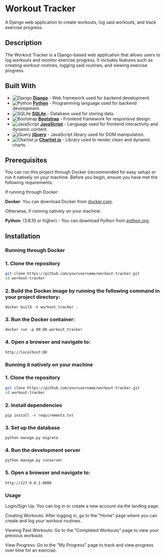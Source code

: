 # Workout Tracker
A Django web application to create workouts, log said workouts, and track exercise progress.

## Description
The Workout Tracker is a Django-based web application that allows users to log workouts and monitor exercise progress. It includes features such as creating workout routines, logging said routines, and viewing exercise progress.

## Built With
- ![Django](https://img.shields.io/badge/Django-3.0.9-blue) **[Django](https://www.djangoproject.com/)** - Web framework used for backend development.
- ![Python](https://img.shields.io/badge/Python-3.8.10-blue) **[Python](https://www.python.org/)** - Programming language used for backend development.
- ![SQLite](https://img.shields.io/badge/SQLite-3.37.2-lightgrey) **[SQLite](https://www.sqlite.org/)** - Database used for storing data.
- ![Bootstrap](https://img.shields.io/badge/Bootstrap-4.5.3-blue) **[Bootstrap](https://getbootstrap.com/)** - Frontend framework for responsive design.
- ![JavaScript](https://img.shields.io/badge/JavaScript-ES6-blue) **[JavaScript](https://www.javascript.com/)** - Language used for frontend interactivity and dynamic content.
- ![jQuery](https://img.shields.io/badge/jQuery-3.5.1-blue) **[jQuery](https://jquery.com/)** - JavaScript library used for DOM manipulation.
- ![Chartist.js](https://img.shields.io/badge/Chartist-0.11.0-yellow) **[Chartist.js](https://gionkunz.github.io/chartist-js/)** - Library used to render clean and dynamic charts.

## Prerequisites
You can run this project through Docker (recommended for easy setup) or run it natively on your machine. Before you begin, ensure you have met the following requirements:  

If running through Docker:

**Docker**: You can download Docker from [docker.com](https://www.docker.com/get-started/).

Otherwise, if running natively on your machine:

**Python**: (3.8.10 or higher) - You can download Python from [python.org](https://www.python.org/downloads/).

## Installation

### Running through Docker 
### 1. Clone the repository
```bash
git clone https://github.com/yourusername/workout-tracker.git
cd workout-tracker
```

### 2. Build the Docker image by running the following command in your project directory:
```
docker build -t workout_tracker .
```

### 3. Run the Docker container:
```
docker run -p 80:80 workout_tracker
```

### 4. Open a browser and navigate to:
```
http://localhost:80
```
  
### Running it natively on your machine
### 1. Clone the repository
```bash
git clone https://github.com/yourusername/workout-tracker.git
cd workout-tracker
```

### 2. Install dependencies
```
pip install -r requirements.txt
```

### 3. Set up the database
```
python manage.py migrate
```

### 4. Run the development server
```
python manage.py runserver
```

### 5. Open a browser and navigate to:
```
http://127.0.0.1:8000
```

### Usage
Login/Sign Up: You can log in or create a new account via the landing page.  
  
Creating Workouts: After logging in, go to the "Home" page where you can create and log your workout routines. 
  
Viewing Past Workouts: Go to the "Completed Workouts" page to view your previous workouts  
  
View Progress: Go to the "My Progress" page to track and view progress over time for an exercise.




